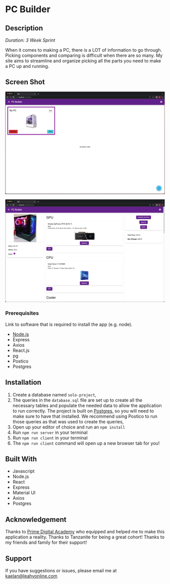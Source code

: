 # PC Builder

## Description

_Duration: 3 Week Sprint_

When it comes to making a PC, there is a LOT of information to go through. Picking components and comparing is difficult when there are so many. My site aims to streamline and organize picking all the parts you need to make a PC up and running.

## Screen Shot

![PC List](public/images/listPage.png)

![PC Details](public/images/pcDetails.png)

### Prerequisites

Link to software that is required to install the app (e.g. node).

- [Node.js](https://nodejs.org/en/)
- Express
- Axios
- React.js
- pg
- Postico
- Postgres

## Installation

1. Create a database named `solo-project`,
2. The queries in the `database.sql` file are set up to create all the necessary tables and populate the needed data to allow the application to run correctly. The project is built on [Postgres](https://www.postgresql.org/download/), so you will need to make sure to have that installed. We recommend using Postico to run those queries as that was used to create the queries, 
3. Open up your editor of choice and run an `npm install`
4. Run `npm run server` in your terminal
5. Run `npm run client` in your terminal
6. The `npm run client` command will open up a new browser tab for you!

## Built With

- Javascript
- Node.js
- React
- Express
- Material UI
- Axios
- Postgres

## Acknowledgement
Thanks to [Prime Digital Academy](www.primeacademy.io) who equipped and helped me to make this application a reality. Thanks to Tanzanite for being a great cohort!
Thanks to my friends and family for their support!

## Support
If you have suggestions or issues, please email me at kaelan@leahyonline.com